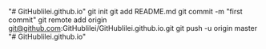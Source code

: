 "# GitHublilei.github.io"  git init git add README.md git commit -m "first commit" git remote add origin git@github.com:GitHublilei/GitHublilei.github.io.git git push -u origin master
"# GitHublilei.github.io" 
